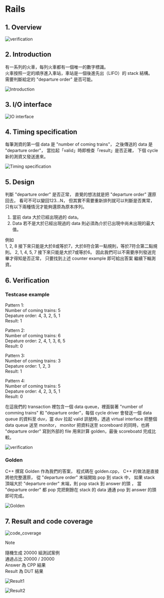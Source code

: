 # **Rails**

## **1. Overview**
![verification](https://github.com/Rex1110/UVM/assets/123956376/cd6f5715-2cc6-41f5-9d3e-e02a07bb8136)







## **2. Introduction**

有一系列的火車，每列火車都有一個唯一的數字標識。\
火車按照一定的順序進入車站，車站是一個後進先出（LIFO）的 stack 結構。\
需要判斷給定的 "departure order" 是否可能。

![Introduction](https://github.com/Rex1110/UVM/assets/123956376/a4783932-2e5d-4825-b502-9be104f8d0a8)




## **3. I/O interface**

![IO interface](https://github.com/Rex1110/UVM/assets/123956376/2e185a90-1aff-4abe-b41d-a30e1fc2dcd7)








## **4. Timing specification**
每筆測資的第一個 data 是 "number of coming trains"，
之後傳送的 data 是 "departure order"，
當拉起「valid」時即檢查「result」是否正確，
下個 cycle 新的測資又發送進來。

![Timing specification](https://github.com/Rex1110/UVM/assets/123956376/b775c2e4-2ee5-40a5-8a52-c1d8b24ff9f9)




## **5. Design**
判斷 "departure order" 是否正常，
直覺的想法就是把 "departure order" 還原回去，
看可不可以變回123...N，
但其實不需要重新排列就可以判斷是否異常，
只有以下兩種情況才能夠還原為原本序列。

1. 當前 data 大於已經出現過的 data。
2. Data 若不是大於已經出現過的 data 則必須為介於已出現中尚未出現的最大值。

例如 \
1, 2, 8 接下來只能是大於8或等於7，大於8符合第一點規則，等於7符合第二點規則。
2, 1, 4, 5, 7 接下來只能是大於7或等於6。
因此我們可以不需要序列發送完畢才得知是否正常，
只要找到上述 counter example 即可給出答案 繼續下輪測資。
## **6. Verification**
### Testcase example

Pattern 1:\
Number of coming trains: 5\
Depature order: 4, 3, 2, 5, 1\
Result: 1

Pattern 2:\
Number of coming trains: 6\
Depature order: 2, 4, 1, 3, 6, 5\
Result: 0

Pattern 3:\
Number of coming trains: 3\
Depature order: 1, 2, 3\
Result: 1

Pattern 4:\
Number of coming trains: 5\
Depature order: 4, 2, 3, 5, 1\
Result: 0

在這我們的 transaction 裡包含一個 data queue，裡面裝著 "number of comming trains" 和 "departure order"，每個 cycle driver 會發送一個 data queue 的資料至 duv，當 duv 拉起 valid 訊號時，透過 virtual interface 把整個 data queue 送至 monitor，
monitor 把資料送至 scoreboard 的同時，也將 "departure order" 寫到外部的 file 用來計算 golden，最後 scoreboatd 完成比較。

![verification](https://github.com/Rex1110/UVM/assets/123956376/82ece5e3-011d-4d50-9577-c57b2ff80434)






### Golden
C++ 撰寫 Golden 作為我們的答案，
程式碼在 golden.cpp，
C++ 的做法是直接將他完整還原，
從 "departure order" 末端開始 pop 到 stack 中，
如果 stack 頂端大於 "departure order" 末端，則 pop stack 到 answer 的頭 ，
當 "departure order" 都 pop 完把剩餘在 stack 的 data 通通 pop 到 answer 的頭即可完成。

![Golden](https://github.com/Rex1110/UVM/assets/123956376/fb51b042-6203-46cf-8699-6d30c6a27d2c)




## **7. Result and code coverage**

![code_coverage](https://github.com/user-attachments/assets/ea22a742-f331-4902-8ca2-b8e7feaddb91)

> [!NOTE]
隨機生成 20000 組測試案例 \
通過占比 20000 / 20000  \
Answer 為 CPP 結果 \
Result 為 DUT 結果

![Result1](https://github.com/Rex1110/UVM/assets/123956376/936da0f4-abda-421c-93eb-8cbf08adda02)

![Result2](https://github.com/Rex1110/UVM/assets/123956376/0cdf30c4-4355-46dd-9092-f19e0282f847)

